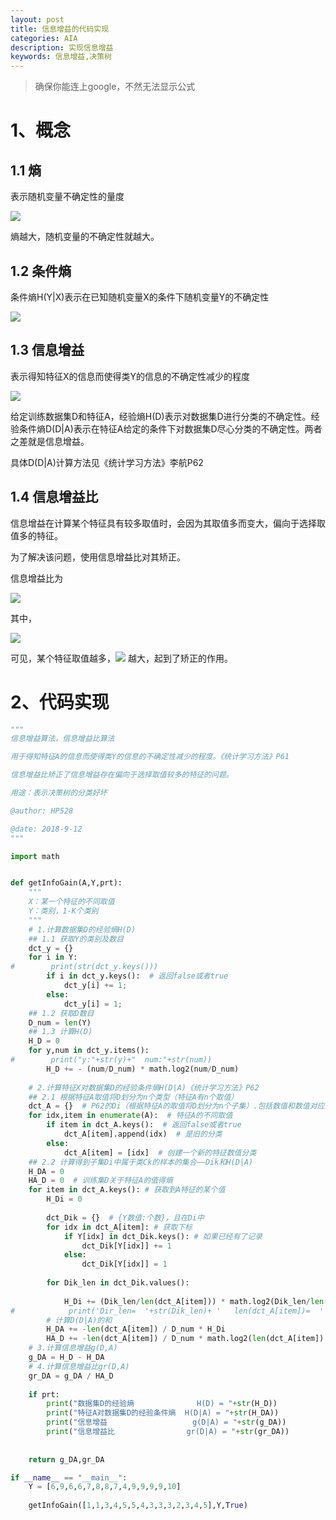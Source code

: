 ```yaml
---
layout: post
title: 信息增益的代码实现
categories: AIA
description: 实现信息增益
keywords: 信息增益,决策树
---
```


>确保你能连上google，不然无法显示公式

# 1、概念
## 1.1 熵
表示随机变量不确定性的量度

<img src="http://chart.googleapis.com/chart?cht=tx&chl= H(X)=-\sum_{i=1}^{n}p_{i}log(p_{i})" style="border:none;">

熵越大，随机变量的不确定性就越大。

## 1.2 条件熵
条件熵H(Y|X)表示在已知随机变量X的条件下随机变量Y的不确定性

<img src="http://chart.googleapis.com/chart?cht=tx&chl= H(Y|X) = \sum_{i=1}^{n}p_{i}H(Y|X=x_{i})" style="border:none;">

## 1.3 信息增益
表示得知特征X的信息而使得类Y的信息的不确定性减少的程度

<img src="http://chart.googleapis.com/chart?cht=tx&chl= g(D|A)=H(D)-H(D|A)" style="border:none;">


给定训练数据集D和特征A，经验熵H(D)表示对数据集D进行分类的不确定性。经验条件熵D(D\|A)表示在特征A给定的条件下对数据集D尽心分类的不确定性。两者之差就是信息增益。

具体D(D\|A)计算方法见《统计学习方法》李航P62

## 1.4 信息增益比
信息增益在计算某个特征具有较多取值时，会因为其取值多而变大，偏向于选择取值多的特征。

为了解决该问题，使用信息增益比对其矫正。

信息增益比为

<img src="http://chart.googleapis.com/chart?cht=tx&chl= g_{R}(D,A)=g(D,A)/{H_{A}(D)}" style="border:none;">

其中，

<img src="http://chart.googleapis.com/chart?cht=tx&chl= H_{A}(D)=-\sum_{i=1}^{n}\frac{|D_{i}|}{|D|}log_{2}(\frac{|D_{i}|}{|D|})" style="border:none;">

可见，某个特征取值越多，<img src="http://chart.googleapis.com/chart?cht=tx&chl= H_{A}(D)" style="border:none;"> 越大，起到了矫正的作用。

# 2、代码实现
```python
"""
信息增益算法，信息增益比算法

用于得知特征A的信息而使得类Y的信息的不确定性减少的程度。《统计学习方法》P61

信息增益比矫正了信息增益存在偏向于选择取值较多的特征的问题。

用途：表示决策树的分类好坏

@author: HP528

@date: 2018-9-12
"""

import math


def getInfoGain(A,Y,prt):
    """
    X：某一个特征的不同取值
    Y：类别，1-K个类别
    """
    # 1.计算数据集D的经验熵H(D)
    ## 1.1 获取Y的类别及数目
    dct_y = {}
    for i in Y:
#        print(str(dct_y.keys()))
        if i in dct_y.keys():  # 返回false或者true
            dct_y[i] += 1;
        else:
            dct_y[i] = 1;
    ## 1.2 获取D数目
    D_num = len(Y)
    ## 1.3 计算H(D)
    H_D = 0
    for y,num in dct_y.items():
#        print("y:"+str(y)+"  num:"+str(num))
        H_D += - (num/D_num) * math.log2(num/D_num)
    
    # 2.计算特征X对数据集D的经验条件熵H(D|A)《统计学习方法》P62
    ## 2.1 根据特征A取值将D划分为n个类型（特征A有n个取值）
    dct_A = {}  # P62的Di（根据特征A的取值将D划分为n个子集）.包括数值和数值对应的下标list
    for idx,item in enumerate(A):  # 特征A的不同取值
        if item in dct_A.keys():  # 返回false或者true
            dct_A[item].append(idx)  # 是旧的分类
        else:
            dct_A[item] = [idx]  # 创建一个新的特征数值分类
    ## 2.2 计算得到子集Di中属于类Ck的样本的集合——Dik和H(D|A)
    H_DA = 0
    HA_D = 0  # 训练集D关于特征A的值得熵
    for item in dct_A.keys(): # 获取到A特征的某个值
        H_Di = 0
        
        dct_Dik = {}  # {Y数值:个数}，且在Di中
        for idx in dct_A[item]: # 获取下标
            if Y[idx] in dct_Dik.keys(): # 如果已经有了记录
                dct_Dik[Y[idx]] += 1
            else:
                dct_Dik[Y[idx]] = 1
        
        for Dik_len in dct_Dik.values():
            
            H_Di += (Dik_len/len(dct_A[item])) * math.log2(Dik_len/len(dct_A[item]))
#            print('Dir_len=  '+str(Dik_len)+ '   len(dct_A[item])=  ' + str(len(dct_A[item])) +'  H(Di)=  '+str(H_Di))
        # 计算D(D|A)的和
        H_DA += -len(dct_A[item]) / D_num * H_Di
        HA_D += -len(dct_A[item]) / D_num * math.log2(len(dct_A[item]) / D_num)
    # 3.计算信息增益g(D,A)
    g_DA = H_D - H_DA
    # 4.计算信息增益比gr(D,A)
    gr_DA = g_DA / HA_D
     
    if prt:
        print("数据集D的经验熵              H(D) = "+str(H_D))
        print("特征A对数据集D的经验条件熵  H(D|A) = "+str(H_DA)) 
        print("信息增益                   g(D|A) = "+str(g_DA))
        print("信息增益比                gr(D|A) = "+str(gr_DA))
    
    
    return g_DA,gr_DA

if __name__ == "__main__":
    Y = [6,9,6,6,7,8,8,7,4,9,9,9,9,10]
    
    getInfoGain([1,1,3,4,5,5,4,3,3,3,2,3,4,5],Y,True)


    
```